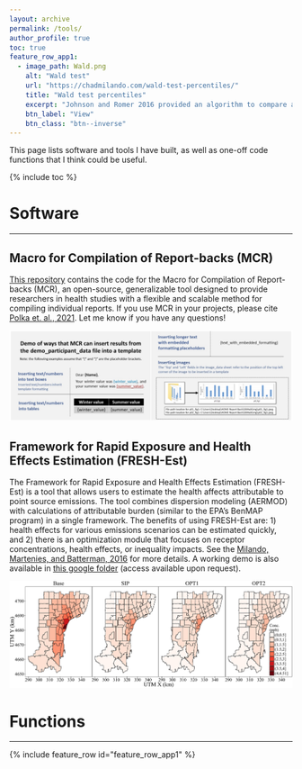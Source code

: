 ```yaml
---
layout: archive
permalink: /tools/
author_profile: true
toc: true
feature_row_app1:
  - image_path: Wald.png
    alt: "Wald test"
    url: "https://chadmilando.com/wald-test-percentiles/"
    title: "Wald test percentiles"
    excerpt: "Johnson and Romer 2016 provided an algorithm to compare a limited set of percentiles between two distributions. I created an R function to implement it."
    btn_label: "View"
    btn_class: "btn--inverse"
---
```


This page lists software and tools I have built, as well as one-off code functions that I think could be useful.

{% include toc %}
<br>
# Software
___
## Macro for Compilation of Report-backs (MCR)

[This repository](https://github.com/cmilando/reportback-vba) contains the code for the Macro for Compilation of Report-backs (MCR), an open-source, generalizable tool designed to provide researchers in health studies with a flexible and scalable method for compiling individual reports. If you use MCR in your projects, please cite [Polka et. al., 2021](https://doi.org/10.3390/ijerph18116104). Let me know if you have any questions! 

[![MCR](/assets/images/MCR.png)](https://github.com/cmilando/reportback-vba)

## Framework for Rapid Exposure and Health Effects Estimation (FRESH-Est)

The Framework for Rapid Exposure and Health Effects Estimation (FRESH-Est) is a tool that allows users to estimate the health affects attributable to point source emissions. The tool combines dispersion modeling (AERMOD) with calculations of attributable burden (similar to the EPA’s BenMAP program) in a single framework. The benefits of using FRESH-Est are: 1) health effects for various emissions scenarios can be estimated quickly, and 2) there is an optimization module that focuses on receptor concentrations, health effects, or inequality impacts. See the [Milando, Martenies, and Batterman, 2016](https://doi.org/10.1016/j.envint.2016.06.005) for more details. A working demo is also available in [this google folder](https://drive.google.com/drive/folders/10FAlCxDc57wwkE5jNLcrf3qc4bGVUkso?usp=sharing) (access available upon request). 

[![FRESHEST](/assets/images/FRESHEST.jpg)](https://doi.org/10.1016/j.envint.2016.06.005)

# Functions
___
{% include feature_row id="feature_row_app1" %}